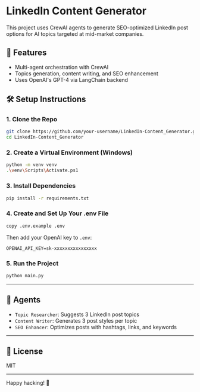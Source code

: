 # LinkedIn Content Generator

This project uses CrewAI agents to generate SEO-optimized LinkedIn post options for AI topics targeted at mid-market companies.

## 🚀 Features

- Multi-agent orchestration with CrewAI
- Topics generation, content writing, and SEO enhancement
- Uses OpenAI's GPT-4 via LangChain backend

## 🛠️ Setup Instructions

### 1. Clone the Repo

```bash
git clone https://github.com/your-username/LinkedIn-Content_Generator.git
cd LinkedIn-Content_Generator
```

### 2. Create a Virtual Environment (Windows)

```bash
python -m venv venv
.\venv\Scripts\Activate.ps1
```

### 3. Install Dependencies

```bash
pip install -r requirements.txt
```

### 4. Create and Set Up Your .env File

```bash
copy .env.example .env
```

Then add your OpenAI key to `.env`:

```
OPENAI_API_KEY=sk-xxxxxxxxxxxxxxxx
```

### 5. Run the Project

```bash
python main.py
```

---

## 🧠 Agents

- `Topic Researcher`: Suggests 3 LinkedIn post topics
- `Content Writer`: Generates 3 post styles per topic
- `SEO Enhancer`: Optimizes posts with hashtags, links, and keywords

---

## 📄 License

MIT

---

Happy hacking! 💬
